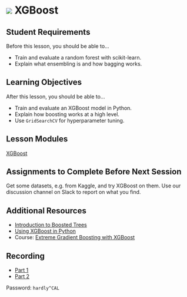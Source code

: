 # ![](https://ga-dash.s3.amazonaws.com/production/assets/logo-9f88ae6c9c3871690e33280fcf557f33.png) XGBoost

## Student Requirements

Before this lesson, you should be able to...

- Train and evaluate a random forest with scikit-learn.
- Explain what ensembling is and how bagging works.

## Learning Objectives

After this lesson, you should be able to...

- Train and evaluate an XGBoost model in Python.
- Explain how boosting works at a high level.
- Use `GridSearchCV` for hyperparameter tuning.

## Lesson Modules

[XGBoost](./modules/xgboost.ipynb)

## Assignments to Complete Before Next Session

Get some datasets, e.g. from Kaggle, and try XGBoost on them. Use our discussion channel on Slack to report on what you find.

## Additional Resources

- [Introduction to Boosted Trees](https://xgboost.readthedocs.io/en/latest/tutorials/model.html)
- [Using XGBoost in Python](https://www.datacamp.com/community/tutorials/xgboost-in-python)
- Course: [Extreme Gradient Boosting with XGBoost](https://www.datacamp.com/courses/extreme-gradient-boosting-with-xgboost?utm_source=adwords_ppc&utm_campaignid=1565261270&utm_adgroupid=67750485028&utm_device=c&utm_keyword=&utm_matchtype=b&utm_network=g&utm_adpostion=1t1&utm_creative=295213501352&utm_targetid=aud-522010995285:dsa-498578053364&utm_loc_interest_ms=&utm_loc_physical_ms=9021462&gclid=Cj0KCQjw5J_mBRDVARIsAGqGLZA3C7JNwMH5LAafMy3Dvk8CINfXKjf2k5k6tV4s8wcujdm15ba4If0aAp-1EALw_wcB)

## Recording

- [Part 1](https://generalassembly.zoom.us/rec/share/6dQpAoDC3SBIEpXir0XTVIghWcP4eaa8hHNLrKZYyxu9r8REsV2siNOGFzZgBX4D)
- [Part 2](https://generalassembly.zoom.us/rec/share/9PZ8LIH91GlIcIHrz2KAA5dmF7j-eaa82iBI8_MNnU_RfrO9yUeA4UYtN8GL88Mo)

Password: `hardly^CAL`